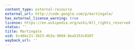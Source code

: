 ```yaml
---
content_type: external-resource
external_url: http://code.google.com/p/martingale/
has_external_license_warning: true
license: https://en.wikipedia.org/wiki/All_rights_reserved
status: ''
title: Martingale
uid: bc46bc21-3b23-4b3a-9604-8ea5353c0107
wayback_url: ''
---
```


